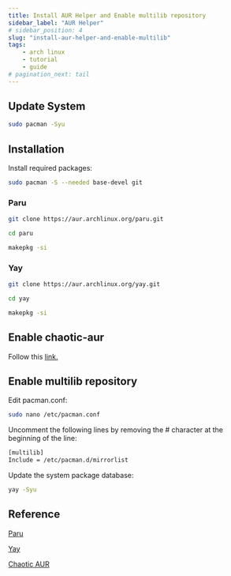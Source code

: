 ```yaml
---
title: Install AUR Helper and Enable multilib repository
sidebar_label: "AUR Helper"
# sidebar_position: 4
slug: "install-aur-helper-and-enable-multilib"
tags:
    - arch linux
    - tutorial
    - guide
# pagination_next: tail
---
```


## Update System

```bash
sudo pacman -Syu
```

## Installation

Install required packages:
```bash
sudo pacman -S --needed base-devel git
```

### Paru

```bash
git clone https://aur.archlinux.org/paru.git
```

```bash
cd paru
```

```bash
makepkg -si
```

### Yay

```bash
git clone https://aur.archlinux.org/yay.git
```
```bash
cd yay
```
```bash
makepkg -si
```

## Enable chaotic-aur

Follow this [link.](https://aur.chaotic.cx/)

## Enable multilib repository

Edit pacman.conf:
```bash
sudo nano /etc/pacman.conf
```

Uncomment the following lines by removing the # character at the beginning of the line:
```bash
[multilib]
Include = /etc/pacman.d/mirrorlist
```

Update the system package database:
```bash
yay -Syu
```

## Reference

[Paru](https://github.com/Morganamilo/paru)

[Yay](https://github.com/Jguer/yay)

[Chaotic AUR](https://aur.chaotic.cx/)
